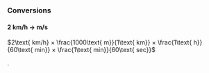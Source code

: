 ### Conversions
#### 2 km/h -> m/s
$2\text{ km/h} × \frac{1000\text{ m}}{1\text{ km}} × \frac{1\text{ h}}{60\text{ min}} × \frac{1\text{ min}}{60\text{ sec}}$



.